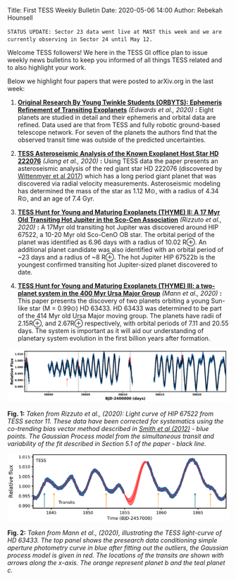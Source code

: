 Title: First TESS Weekly Bulletin
Date: 2020-05-06 14:00
Author: Rebekah Hounsell

`STATUS UPDATE: Sector 23 data went live at MAST this week and we are currently observing in Sector 24 until May 12.` 

Welcome TESS followers! We here in the TESS GI office plan to issue weekly news bulletins to keep you informed of all things TESS related and to also highlight your work.

Below we highlight four papers that were posted to arXiv.org in the last week:

1. **[Original Research By Young Twinkle Students (ORBYTS): Ephemeris Refinement of Transiting Exoplanets](https://arxiv.org/abs/2005.01684)** *(Edwards et al., 2020)* **:**
Eight planets are studied in detail and their ephemeris and orbital data are refined. Data used are that from TESS and fully robotic ground-based telescope network. For seven of the planets the authors find that the observed transit time was outside of the predicted uncertainties.

2. **[TESS Asteroseismic Analysis of the Known Exoplanet Host Star HD 222076](https://arxiv.org/abs/2005.00272)** *(Jiang et al., 2020)* **:**
Using TESS data the paper presents an asteroseismic analysis of the red giant star HD 222076 (discovered by [Wittenmyer et al 2017](https://iopscience.iop.org/article/10.3847/1538-3881/153/2/51/pdf)) which has a long period giant planet that was discovered via radial velocity measurements. Asteroseismic modeling has determined the mass of the star as 1.12 M&#8857;, with a radius of 4.34 R&#8857;, and an age of 7.4 Gyr. 


3. **[TESS Hunt for Young and Maturing Exoplanets (THYME) II: A 17 Myr Old Transiting Hot Jupiter in the Sco-Cen Association](https://arxiv.org/abs/2005.00013)** *(Rizzuto et al., 2020)* **:**
A 17Myr old transiting hot Jupiter was discovered around HIP 67522, a 10-20 Myr old Sco-CenO OB  star. The orbital period of the planet was identified as 6.96 days with a radius of 10.02 R&#8853;. An additional planet candidate was also identified with an orbital period of ~23 days and a radius of ~8 R&#8853;. The hot Jupiter HIP 67522b is the youngest confirmed transiting hot Jupiter-sized planet discovered to date.  

4. **[TESS Hunt for Young and Maturing Exoplanets (THYME) III: a two-planet system in the 400 Myr Ursa Major Group](https://arxiv.org/pdf/2005.00047)** *(Mann et al., 2020)* **:**
This paper presents the discovery of two planets orbiting a young Sun-like star (M = 0.99&#8857;) HD 63433. HD 63433 was determined to be part of the 414 Myr old Ursa Major moving  group.  The planets have  radii of 2.15R&#8853;, and 2.67R&#8853; respectively, with orbital periods of 7.11 and 20.55 days. The system is important as it will aid our understanding of planetary system evolution in the first billion years after formation.


![HIP67522](images/news/HIP67522.png)

**Fig. 1:** *Taken from Rizzuto et al., (2020): Light curve of HIP 67522 from TESS sector 11. These data have been corrected for systematics using the co-trending bias vector method described in [Smith et al (2012)](http://doi.org/10.1086/667697) - blue points. The Gaussian Process model from the simultaneous transit and variability of the fit described in Section 5.1  of the paper - black line.*


![HD6343](images/news/HD63433v2.png)

**Fig. 2:** *Taken from  Mann et al., (2020), illustrating the TESS light-curve of HD 63433. The top panel shows the presearch data conditioning simple aperture photometry curve in blue after fitting out the outliers, the Gaussian process model is given in red. The locations of the transits are shown with arrows along the x-axis. The orange represent planet b and the teal planet c.*


